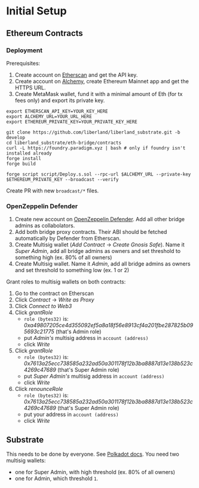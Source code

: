# Initial Setup

## Ethereum Contracts

### Deployment

Prerequisites:

1. Create account on [Etherscan](https://etherscan.io/) and get the API key.
2. Create account on [Alchemy](https://dashboard.alchemy.com/), create Ethereum Mainnet app and get the HTTPS URL.
3. Create MetaMask wallet, fund it with a minimal amount of Eth (for tx fees only) and export its private key.

```
export ETHERSCAN_API_KEY=YOUR_KEY_HERE
export ALCHEMY_URL=YOUR_URL_HERE
export ETHEREUM_PRIVATE_KEY=YOUR_PRIVATE_KEY_HERE

git clone https://github.com/liberland/liberland_substrate.git -b develop
cd liberland_substrate/eth-bridge/contracts
curl -L https://foundry.paradigm.xyz | bash # only if foundry isn't installed already
forge install
forge build

forge script script/Deploy.s.sol --rpc-url $ALCHEMY_URL --private-key $ETHEREUM_PRIVATE_KEY --broadcast --verify
```

Create PR with new `broadcast/*` files.

### OpenZeppelin Defender

1. Create new account on [OpenZeppelin Defender](https://defender.openzeppelin.com). Add all other bridge admins as collabolators.
2. Add both bridge proxy contracts. Their ABI should be fetched automatically by Defender from Etherscan.
3. Create Multisig wallet (_Add Contract_ -> _Create Gnosis Safe_). Name it _Super Admin_, add all bridge admins as owners and set threshold to something high (ex. 80% of all owners)
4. Create Multisig wallet. Name it _Admin_, add all bridge admins as owners and set threshold to something low (ex. 1 or 2)

Grant roles to multisig wallets on both contracts:

1. Go to the contract on Etherscan
2. Click _Contract_ -> _Write as Proxy_
3. Click _Connect to Web3_
4. Click _grantRole_
    * `role (bytes32)` is: _0xa49807205ce4d355092ef5a8a18f56e8913cf4a201fbe287825b095693c21775_ (that's Admin role)
    * put _Admin's_ multisig address in `account (address)`
    * click _Write_
4. Click _grantRole_
    * `role (bytes32)` is: _0x7613a25ecc738585a232ad50a301178f12b3ba8887d13e138b523c4269c47689_ (that's Super Admin role)
    * put _Super Admin's_ multisig address in `account (address)`
    * click _Write_
5. Click _renounceRole_
    * `role (bytes32)` is: _0x7613a25ecc738585a232ad50a301178f12b3ba8887d13e138b523c4269c47689_ (that's Super Admin role)
    * put your address in `account (address)`
    * click _Write_


## Substrate

This needs to be done by everyone. See [Polkadot docs](https://support.polkadot.network/support/solutions/articles/65000181826-how-to-create-and-use-a-multisig-account#How-to-create-a-multisig-account). You need two multisig wallets:

* one for Super Admin, with high threshold (ex. 80% of all owners)
* one for Admin, which threshold `1`.